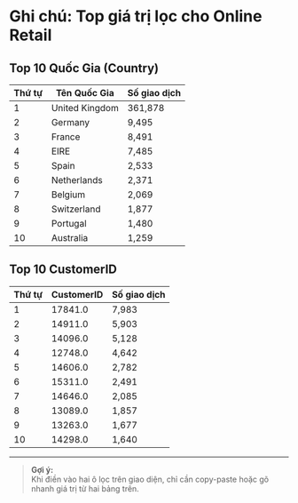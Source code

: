 # Ghi chú: Top giá trị lọc cho Online Retail

## Top 10 Quốc Gia (Country)

| Thứ tự | Tên Quốc Gia   | Số giao dịch |
| ------ | -------------- | ------------ |
| 1      | United Kingdom | 361,878      |
| 2      | Germany        | 9,495        |
| 3      | France         | 8,491        |
| 4      | EIRE           | 7,485        |
| 5      | Spain          | 2,533        |
| 6      | Netherlands    | 2,371        |
| 7      | Belgium        | 2,069        |
| 8      | Switzerland    | 1,877        |
| 9      | Portugal       | 1,480        |
| 10     | Australia      | 1,259        |

## Top 10 CustomerID

| Thứ tự | CustomerID | Số giao dịch |
| ------ | ---------- | ------------ |
| 1      | 17841.0    | 7,983        |
| 2      | 14911.0    | 5,903        |
| 3      | 14096.0    | 5,128        |
| 4      | 12748.0    | 4,642        |
| 5      | 14606.0    | 2,782        |
| 6      | 15311.0    | 2,491        |
| 7      | 14646.0    | 2,085        |
| 8      | 13089.0    | 1,857        |
| 9      | 13263.0    | 1,677        |
| 10     | 14298.0    | 1,640        |

---

> **Gợi ý:**  
> Khi điền vào hai ô lọc trên giao diện, chỉ cần copy-paste hoặc gõ nhanh giá trị từ hai bảng trên.
